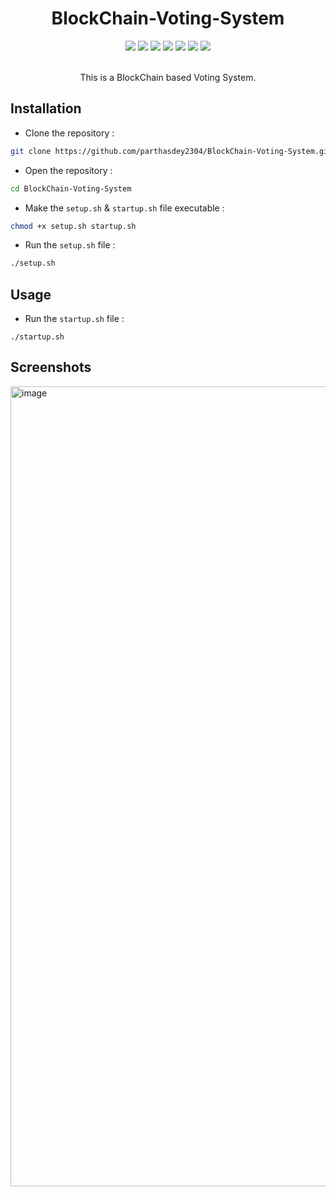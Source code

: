 <h1 align="center">BlockChain-Voting-System</h1>
<div align="center">
  <img src="https://skillicons.dev/icons?i=html">
  <img src="https://skillicons.dev/icons?i=tailwind">
  <img src="https://skillicons.dev/icons?i=javascript">
  <img src="https://skillicons.dev/icons?i=react">
  <img src="https://skillicons.dev/icons?i=python">
  <img src="https://skillicons.dev/icons?i=flask">
  <img src="https://skillicons.dev/icons?i=bash">
</div>
<br>
<p align="center">This is a BlockChain based Voting System.</p>

## Installation
+ Clone the repository : 
``` sh
git clone https://github.com/parthasdey2304/BlockChain-Voting-System.git
```
+ Open the repository :
```sh
cd BlockChain-Voting-System
```
+ Make the `setup.sh` & `startup.sh` file executable :
``` sh
chmod +x setup.sh startup.sh
```
+ Run the `setup.sh` file : 
``` sh
./setup.sh
```

## Usage
+ Run the `startup.sh` file : 
```
./startup.sh
```

## Screenshots
<img width="1280" alt="image" src="https://github.com/parthasdey2304/BlockChain-Voting-System/assets/131694386/c44b04ae-9099-4f50-8b9c-65275618c0ac">
